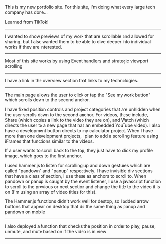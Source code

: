 This is my new portfolio site. For this site, I'm doing what every large tech company has done...

Learned from TikTok!

-----

I wanted to show previews of my work that are scrollable and allowed for sharing, but I also wanted them to be able to dive deeper into individual works if they are interested.

-----

Most of this site works by using Event handlers and strategic viewport scrolling

----

I have a link in the overview section that links to my technologies.

----

The main page allows the user to click or tap the "See my work button" which scrolls down to the second anchor.

I have fixed position controls and project categories that are unhidden when the user scrolls down to the second anchor.
For videos, these include, Share (which copies a link to the video they are on), and Watch (which directs the user to a new page that has an embedded YouTube video). 
I also have a development button directs to my calculator project. When I have more than one development projects, I plan to add a scrolling feature using iFrames that functions similar to the videos.

If a user wants to scroll back to the top, they just have to click my profile image, which goes to the first anchor.

I used hammer.js to listen for scrolling up and down gestures which are called "pandown" and "panup" respectively.
I have invisible div sections that have a class of section, I use these as anchors to scroll to.
When pandown or panup is caught by the event listener, I use a javascript function to scroll to the previous or next section and change the title to the video it is on (I'm using an array of video titles for this).

The Hammer.js functions didn't work well for destop, so I added arrow buttons that appear on desktop that do the same thing as panup and pandown on mobile

----

I also deployed a function that checks the position in order to play, pause, unmute, and mute based on if the video is in view

----